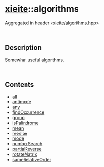 # [xieite](./xieite.md)\:\:algorithms
Aggregated in header [<xieite/algorithms.hpp>](../include/xieite/algorithms.hpp)

&nbsp;

## Description
Somewhat useful algorithms.

&nbsp;

## Contents
- [all](./algorithms/all.md)
- [antimode](./algorithms/antimode.md)
- [any](./algorithms/any.md)
- [findOccurrence](./algorithms/findOccurrence.md)
- [group](./algorithms/group.md)
- [isPalindrome](./algorithms/isPalindrome.md)
- [mean](./algorithms/mean.md)
- [median](./algorithms/median.md)
- [mode](./algorithms/mode.md)
- [numberSearch](./algorithms/numberSearch.md)
- [partialReverse](./algorithms/partialReverse.md)
- [rotateMatrix](./algorithms/rotateMatrix.md)
- [sameRelativeOrder](./algorithms/sameRelativeOrder.md)
